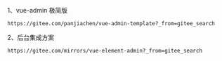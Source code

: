 1、vue-admin 极简版

```
https://gitee.com/panjiachen/vue-admin-template?_from=gitee_search
```

2、后台集成方案

```
https://gitee.com/mirrors/vue-element-admin?_from=gitee_search
```

